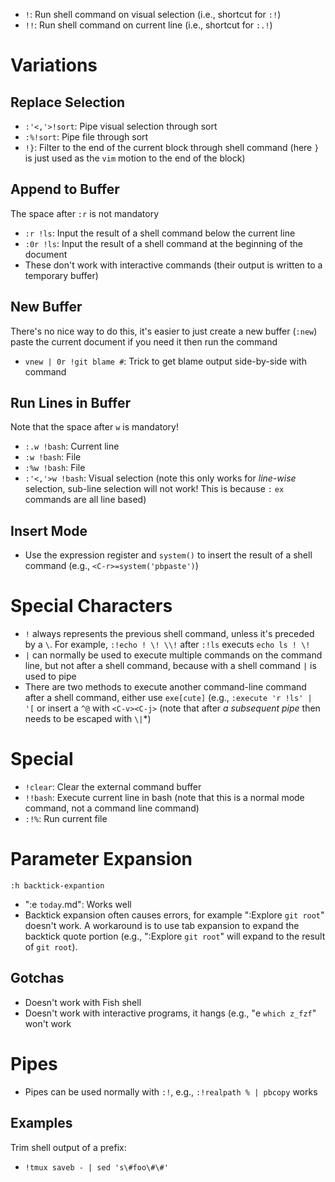 - `!`: Run shell command on visual selection (i.e., shortcut for `:!`)
- `!!`: Run shell command on current line (i.e., shortcut for `:.!`)

# Variations

## Replace Selection

- `:'<,'>!sort`: Pipe visual selection through sort
- `:%!sort`: Pipe file through sort
- `!}`: Filter to the end of the current block through shell command (here `}` is just used as the `vim` motion to the end of the block)

## Append to Buffer

The space after `:r` is not mandatory

- `:r !ls`: Input the result of a shell command below the current line
- `:0r !ls`: Input the result of a shell command at the beginning of the document
- These don't work with interactive commands (their output is written to a temporary buffer)

## New Buffer

There's no nice way to do this, it's easier to just create a new buffer (`:new`) paste the current document if you need it then run the command

- `vnew | 0r !git blame #`: Trick to get blame output side-by-side with command

## Run Lines in Buffer

Note that the space after `w` is mandatory!

- `:.w !bash`: Current line
- `:w !bash`: File
- `:%w !bash`: File
- `:'<,'>w !bash`: Visual selection (note this only works for *line-wise* selection, sub-line selection will not work! This is because `:` `ex` commands are all line based)

## Insert Mode

- Use the expression register and `system()` to insert the result of a shell command (e.g., `<C-r>=system('pbpaste')`)

# Special Characters

- `!` always represents the previous shell command, unless it's preceded by a `\`. For example, `:!echo ! \! \\!` after `:!ls` executs `echo ls ! \!`
- `|` can normally be used to execute multiple commands on the command line, but not after a shell command, because with a shell command `|` is used to pipe
- There are two methods to execute another command-line command after a shell command, either use `exe[cute]` (e.g., `:execute 'r !ls' | '[` or insert a `^@` with `<C-v><C-j>` (note that after *a subsequent pipe* then needs to be escaped with `\|`*)

# Special

- `!clear`: Clear the external command buffer
- `!!bash`: Execute current line in bash (note that this is a normal mode command, not a command line command)
- `:!%`: Run current file

# Parameter Expansion

`:h backtick-expantion`

- ":e `today`.md": Works well
- Backtick expansion often causes errors, for example ":Explore `git root`" doesn't work. A workaround is to use tab expansion to expand the backtick quote portion (e.g., ":Explore `git root`<tab>" will expand to the result of `git root`).

## Gotchas

- Doesn't work with Fish shell
- Doesn't work with interactive programs, it hangs (e.g., "e `which z_fzf`" won't work

# Pipes

- Pipes can be used normally with `:!`, e.g., `:!realpath % | pbcopy` works

## Examples

Trim shell output of a prefix:

- `!tmux saveb - | sed 's\#foo\#\#'`

